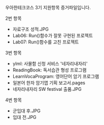우아한테크코스 3기 지원항목 증거파일입니다.

2번 항목
- 자료구조 성적.JPG
- Lab06: Run()함수가 잘못 구현된 프로젝트
- Lab07: Run()함수를 고친 프로젝트

3번 항목
- ylml: 사물함 신청 서비스 '네자리내자리'
- ReadingBook: 독서습관 형성 프로그램
- LearnVocaProgram: 영어단어 암기 프로그램
- 일본어 한자 암기앱 기획 보고서.pages
- 네자리내자리 SW festival 출품.JPG

4번 항목
- 군입대 후.JPG
- 입대 전.JPG
